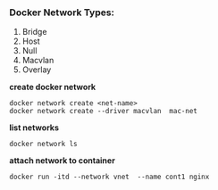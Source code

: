 ### Docker Network Types:
1. Bridge
2. Host
3. Null
4. Macvlan
5. Overlay

**create docker network**
````
docker network create <net-name>
docker network create --driver macvlan  mac-net
````
**list networks**
````
docker network ls
````
**attach network to container**
````
docker run -itd --network vnet  --name cont1 nginx
````
